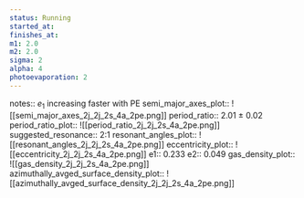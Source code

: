 ```yaml
---
status: Running
started_at:
finishes_at:
m1: 2.0
m2: 2.0
sigma: 2
alpha: 4
photoevaporation: 2
---
```


notes:: $e_1$ increasing faster with PE
semi_major_axes_plot:: ![[semi_major_axes_2j_2j_2s_4a_2pe.png]]
period_ratio:: 2.01 ± 0.02
period_ratio_plot:: ![[period_ratio_2j_2j_2s_4a_2pe.png]]
suggested_resonance:: 2:1
resonant_angles_plot:: ![[resonant_angles_2j_2j_2s_4a_2pe.png]]
eccentricity_plot:: ![[eccentricity_2j_2j_2s_4a_2pe.png]]
e1:: 0.233
e2:: 0.049
gas_density_plot:: ![[gas_density_2j_2j_2s_4a_2pe.png]]
azimuthally_avged_surface_density_plot:: ![[azimuthally_avged_surface_density_2j_2j_2s_4a_2pe.png]]
